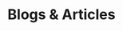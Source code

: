 ---
title: "Blogs & Articles"
blogs:
  [
      {
          id: 1,
          title: "How Technology Is Changing Health Care in India",
          description: "Lorem ipsum dolor sit amet, consectetur adipiscing elit. Et, venenatis sit urna, purus non egestas. Turpis condimentum convallis donec est ut nisi urna, nec.",
          date: "14 March 2021",
          image: "./assets/blog1.png"
      },
      {
          id: 2,
          title: "How Technology Is Changing Health Care in India",
          description: "Lorem ipsum dolor sit amet, consectetur adipiscing elit. Et, venenatis sit urna, purus non egestas. Turpis condimentum convallis donec est ut nisi urna, nec.",
          date: "14 March 2021",
          image: "./assets/blog2.png"
      },
      {
          id: 3,
          title: "How Technology Is Changing Health Care in India",
          description: "Lorem ipsum dolor sit amet, consectetur adipiscing elit. Et, venenatis sit urna, purus non egestas. Turpis condimentum convallis donec est ut nisi urna, nec.",
          date: "14 March 2021",
          image: "./assets/blog3.png"
      },
  ]
---